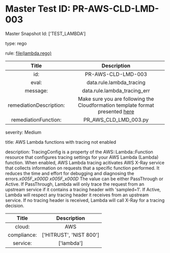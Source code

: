 



# Master Test ID: PR-AWS-CLD-LMD-003


Master Snapshot Id: ['TEST_LAMBDA']

type: rego

rule: [file(lambda.rego)]  
  
  
  
  

|Title|Description|
| :---: | :---: |
|id: |PR-AWS-CLD-LMD-003|
|eval: |data.rule.lambda_tracing|
|message: |data.rule.lambda_tracing_err|
|remediationDescription: |Make sure you are following the Cloudformation template format presented <a href='https://docs.aws.amazon.com/AWSCloudFormation/latest/UserGuide/aws-resource-lambda-function.html' target='_blank'>here</a>|
|remediationFunction: |PR_AWS_CLD_LMD_003.py|


severity: Medium

title: AWS Lambda functions with tracing not enabled

description: TracingConfig is a property of the AWS::Lambda::Function resource that configures tracing settings for your AWS Lambda (Lambda) function. When enabled, AWS Lambda tracing acitivates AWS X-Ray service that collects information on requests that a specific function performed. It reduces the time and effort for debugging and diagnosing the errors._x005F_x000D_ _x005F_x000D_ The value can be either PassThrough or Active. If PassThrough, Lambda will only trace the request from an upstream service if it contains a tracing header with 'sampled=1'. If Active, Lambda will respect any tracing header it receives from an upstream service. If no tracing header is received, Lambda will call X-Ray for a tracing decision.  
  
  

|Title|Description|
| :---: | :---: |
|cloud: |AWS|
|compliance: |['HITRUST', 'NIST 800']|
|service: |['lambda']|



[file(lambda.rego)]: https://github.com/prancer-io/prancer-compliance-test/tree/master/aws/cloud/lambda.rego
